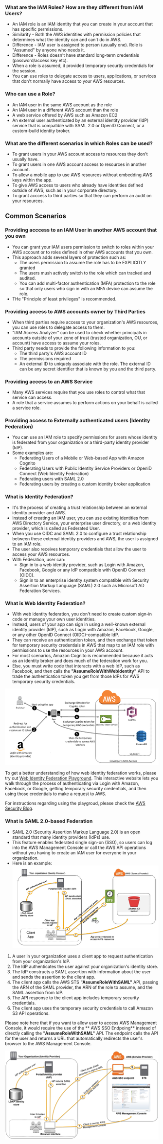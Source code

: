 ### What are the IAM Roles? How are they different from IAM Users?
* An IAM role is an IAM identity that you can create in your account that has specific permissions.
* Similarity - Both the AWS identities with permission policies that determines what the identity can and can't do in AWS.
* Difference - IAM user is assigned to person (usually one). Role is "Assumed" by anyone who needs it.
* Difference - Roles doesn't have standard long-term credentials (password/access key etc).
* When a role is assumed, it provided temporary securtiy credentials for the session.
* You can use roles to delegate access to users, applications, or services that don't normally have access to your AWS resources.

### Who can use a Role?
* An IAM user in the same AWS account as the role
* An IAM user in a different AWS account than the role
* A web service offered by AWS such as Amazon EC2
* An external user authenticated by an external identity provider (IdP) service that is compatible with SAML 2.0 or OpenID Connect, or a custom-build identity broker.

### What are the different scenarios in which Roles can be used?
* To grant users in your AWS account access to resources they don't usually have.
* To grant users in one AWS account access to resources in another account.
* To allow a mobile app to use AWS resources without embedding AWS keys within the app.
* To give AWS access to users who already have identities defined outside of AWS, such as in your corporate directory.
* To grant acccess to third parties so that they can perform an audit on your resources.

## Common Scenarios

### Providing acccess to an IAM User in another AWS account that you own
* You can grant your IAM users permission to switch to roles within your AWS account or to roles defined in other AWS accounts that you own.
* This approach adds several layers of protection such as:
  * The users permission to assume the role has to be EXPLICITLY granted
  * The users mush actively switch to the role which can tracked and audited.
  * You can add multi-factor authentication (MFA) protection to the role so that only users who sign in with an MFA device can assume the role.
* THe "Principle of least privileges" is recommended.

### Providing access to AWS accounts owner by Third Parties
* When third parties require access to your organization's AWS resources, you can use roles to delegate access to them.
* "IAM Access Analyzer" can be used to check whether principals in accounts outside of your zone of trust (trusted organization, OU, or account) have access to assume your roles.
* Third party needs to provide the following information to you:
  * The third party's AWS account ID
  * The permissions required
  * An external ID to uniquely associate with the role. The external ID can be any secret identifier that is known by you and the third party.
  
### Providing access to an AWS Service
* Many AWS services require that you use roles to control what that service can access.
* A role that a service assumes to perform actions on your behalf is called a service role.

### Providing access to Externally authenticated users (Identity Federation)
* You can use an IAM role to specify permissions for users whose identity is federated from your organization or a third-party identity provider (IdP).
* Some examples are:
  * Federating Users of a Mobile or Web-based App with Amazon Cognito
  * Federating Users with Public Identity Service Providers or OpenID Connect (Web Identity Federation)
  * Federating users with SAML 2.0
  * Federating users by creating a custom identity broker application

### What is Identity Federation?
* It's the process of creating a trust relationship between an external identity provider and AWS.
* Instead of creating an IAM user, you can use existing identities from AWS Directory Service, your enterprise user directory, or a web identity provider, which is called as Federated User.
* When you use OIDC and SAML 2.0 to configure a trust relationship between these external identity providers and AWS, the user is assigned to an IAM role.
* The user also receives temporary credentials that allow the user to access your AWS resources.
* With Federation, user can:
  * Sign in to a web identity provider, such as Login with Amazon, Facebook, Google or any IdP compatible with OpenID Connect (OIDC).
  * Sign in to an enterprise identity system compatible with Security Assertion Markup Language (SAML) 2.0 such as Microsoft AD Federation Services.
  
### What is Web Identity Federation?
* With web identity federation, you don't need to create custom sign-in code or manage your own user identities.
*  Instead, users of your app can sign in using a well-known external identity provider (IdP), such as Login with Amazon, Facebook, Google, or any other OpenID Connect (OIDC)-compatible IdP.
* They can receive an authentication token, and then exchange that token for temporary security credentials in AWS that map to an IAM role with permissions to use the resources in your AWS account.
* For most scenarios, Amazon Cognito is recommended because it acts as an identity broker and does much of the federation work for you.
* Else, you must write code that interacts with a web IdP, such as Facebook, and then calls the **"AssumeRoleWithWebIdentity"** API to trade the authentication token you get from those IdPs for AWS temporary security credentials.

![Image1](https://github.com/promisinganuj/cloud/blob/master/AWS/IAM/mobile-app-web-identity-federation.png)

To get a better understanding of how web identity federation works, please try out [Web Identity Federation Playground](https://web-identity-federation-playground.s3.amazonaws.com/index.html). This interactive website lets you walk through the process of authenticating via Login with Amazon, Facebook, or Google, getting temporary security credentials, and then using those credentials to make a request to AWS.

For instructions regarding using the playgroud, please check the [AWS Security Blog](https://aws.amazon.com/blogs/security/new-playground-app-to-explore-web-identity-federation-with-amazon-facebook-and-google/).

### What is SAML 2.0-based Federation
* SAML 2.0 (Security Assertion Markup Language 2.0) is an open standard that many identity providers (IdPs) use.
* This feature enables federated single sign-on (SSO), so users can log into the AWS Management Console or call the AWS API operations without you having to create an IAM user for everyone in your organization.
* Here is an example:
![Image2](https://github.com/promisinganuj/cloud/blob/master/AWS/IAM/saml-based-federation.png)

1. A user in your organization uses a client app to request authentication from your organization's IdP.
2. The IdP authenticates the user against your organization's identity store.
3. The IdP constructs a SAML assertion with information about the user and sends the assertion to the client app.
4. The client app calls the AWS STS **"AssumeRoleWithSAML"** API, passing the ARN of the SAML provider, the ARN of the role to assume, and the SAML assertion from IdP.
5. The API response to the client app includes temporary security credentials.
6. The client app uses the temporary security credentials to call Amazon S3 API operations.

Please note here that if you want to allow user to access AWS Management Console, it would require the use of the ** AWS SSO Endpoing** instead of directly calling the **"AssumeRoleWithSAML"** API. The endpoint calls the API for the user and returns a URL that automatically redirects the user's browser to the AWS Management Console.

![Image3](https://github.com/promisinganuj/cloud/blob/master/AWS/IAM/saml-based-sso-to-console.png)
